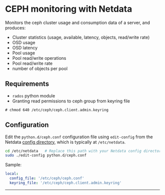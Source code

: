 <!--
title: "CEPH monitoring with Netdata"
custom_edit_url: "https://github.com/netdata/netdata/edit/master/collectors/python.d.plugin/ceph/README.md"
sidebar_label: "CEPH"
learn_status: "Published"
learn_topic_type: "References"
learn_rel_path: "Integrations/Monitor/Storage"
-->

# CEPH monitoring with Netdata

Monitors the ceph cluster usage and consumption data of a server, and produces:

-   Cluster statistics (usage, available, latency, objects, read/write rate)
-   OSD usage
-   OSD latency
-   Pool usage
-   Pool read/write operations
-   Pool read/write rate
-   number of objects per pool

## Requirements

-   `rados` python module
-   Granting read permissions to ceph group from keyring file

```shell
# chmod 640 /etc/ceph/ceph.client.admin.keyring
```

## Configuration

Edit the `python.d/ceph.conf` configuration file using `edit-config` from the Netdata [config
directory](https://github.com/netdata/netdata/blob/master/docs/configure/nodes.md), which is typically at `/etc/netdata`.

```bash
cd /etc/netdata   # Replace this path with your Netdata config directory, if different
sudo ./edit-config python.d/ceph.conf
```

Sample:

```yaml
local:
  config_file: '/etc/ceph/ceph.conf'
  keyring_file: '/etc/ceph/ceph.client.admin.keyring'
```

---



